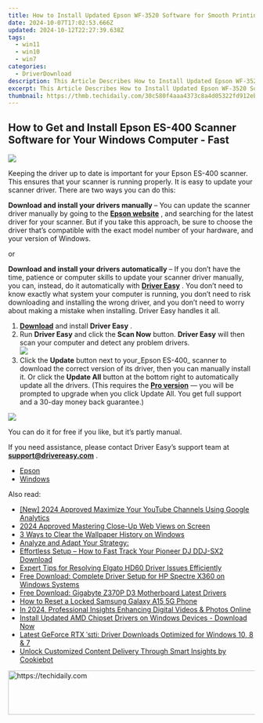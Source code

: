 ```yaml
---
title: How to Install Updated Epson WF-3520 Software for Smooth Printing on Your Windows Computer
date: 2024-10-07T17:02:53.666Z
updated: 2024-10-12T22:27:39.638Z
tags:
  - win11
  - win10
  - win7
categories:
  - DriverDownload
description: This Article Describes How to Install Updated Epson WF-3520 Software for Smooth Printing on Your Windows Computer
excerpt: This Article Describes How to Install Updated Epson WF-3520 Software for Smooth Printing on Your Windows Computer
thumbnail: https://thmb.techidaily.com/30c580f4aaa4373c8a4d05322fd912eb007bcd184d7b7f33639176575d3c4909.jpg
---
```


## How to Get and Install Epson ES-400 Scanner Software for Your Windows Computer - Fast

![](https://images.drivereasy.com/wp-content/uploads/2018/12/img_5c04d39739b8d-300x256.jpg)

 Keeping the driver up to date is important for your Epson ES-400 scanner. This ensures that your scanner is running properly. It is easy to update your scanner driver. There are two ways you can do this:

**Download and install your drivers manually** – You can update the scanner driver manually by going to the **[Epson website](https://epson.com/For-Home/Printers/h/h1)**  , and searching for the latest driver for your scanner. But if you take this approach, be sure to choose the driver that’s compatible with the exact model number of your hardware, and your version of Windows.

or

**Download and install your drivers automatically** – If you don’t have the time, patience or computer skills to update your scanner driver manually, you can, instead, do it automatically with **[Driver Easy](https://tools.techidaily.com/drivereasy/download/)**  . You don’t need to know exactly what system your computer is running, you don’t need to risk downloading and installing the wrong driver, and you don’t need to worry about making a mistake when installing. Driver Easy handles it all.

1. [**Download**](https://tools.techidaily.com/drivereasy/download/) and install **Driver Easy** .
2. Run **Driver Easy** and click the **Scan Now** button. **Driver Easy**  will then scan your computer and detect any problem drivers.  
![](https://images.drivereasy.com/wp-content/uploads/2018/10/img_5bd0366bd75a4.jpg)
3. Click the **Update**  button next to your_Epson ES-400_ scanner to download the correct version of its driver, then you can manually install it. Or click the **Update All**  button at the bottom right to automatically update all the drivers. (This requires the **[Pro version](https://tools.techidaily.com/drivereasy/download/)**  — you will be prompted to upgrade when you click Update All. You get full support and a 30-day money back guarantee.)

![](https://images.drivereasy.com/wp-content/uploads/2018/12/img_5c04d4c42c9a1.jpg)

 You can do it for free if you like, but it’s partly manual.

 If you need assistance, please contact Driver Easy’s support team at **[support@drivereasy.com](https://tools.techidaily.com/drivereasy/download/)**  .

* [Epson](https://tools.techidaily.com/drivereasy/download/)
* [Windows](https://tools.techidaily.com/drivereasy/download/)

<ins class="adsbygoogle"
     style="display:block"
     data-ad-format="autorelaxed"
     data-ad-client="ca-pub-7571918770474297"
     data-ad-slot="1223367746"></ins>

<ins class="adsbygoogle"
     style="display:block"
     data-ad-client="ca-pub-7571918770474297"
     data-ad-slot="8358498916"
     data-ad-format="auto"
     data-full-width-responsive="true"></ins>

<span class="atpl-alsoreadstyle">Also read:</span>
<div><ul>
<li><a href="https://youtube-sure.techidaily.com/024-approved-maximize-your-youtube-channels-using-google-analytics/"><u>[New] 2024 Approved Maximize Your YouTube Channels Using Google Analytics</u></a></li>
<li><a href="https://extra-guidance.techidaily.com/2024-approved-mastering-close-up-web-views-on-screen/"><u>2024 Approved Mastering Close-Up Web Views on Screen</u></a></li>
<li><a href="https://win11.techidaily.com/3-ways-to-clear-the-wallpaper-history-on-windows/"><u>3 Ways to Clear the Wallpaper History on Windows</u></a></li>
<li><a href="https://fox-that.techidaily.com/analyze-and-adapt-your-strategy/"><u>Analyze and Adapt Your Strategy:</u></a></li>
<li><a href="https://driver-download.techidaily.com/effortless-setup-how-to-fast-track-your-pioneer-dj-ddj-sx2-download/"><u>Effortless Setup – How to Fast Track Your Pioneer DJ DDJ-SX2 Download</u></a></li>
<li><a href="https://driver-download.techidaily.com/expert-tips-for-resolving-elgato-hd60-driver-issues-efficiently/"><u>Expert Tips for Resolving Elgato HD60 Driver Issues Efficiently</u></a></li>
<li><a href="https://driver-download.techidaily.com/free-download-complete-driver-setup-for-hp-spectre-x360-on-windows-systems/"><u>Free Download: Complete Driver Setup for HP Spectre X360 on Windows Systems</u></a></li>
<li><a href="https://driver-download.techidaily.com/free-download-gigabyte-z370p-d3-motherboard-latest-drivers/"><u>Free Download: Gigabyte Z370P D3 Motherboard Latest Drivers</u></a></li>
<li><a href="https://android-unlock.techidaily.com/how-to-reset-a-locked-samsung-galaxy-a15-5g-phone-by-drfone-android/"><u>How to Reset a Locked Samsung Galaxy A15 5G Phone</u></a></li>
<li><a href="https://extra-guidance.techidaily.com/in-2024-professional-insights-enhancing-digital-videos-and-photos-online/"><u>In 2024, Professional Insights Enhancing Digital Videos & Photos Online</u></a></li>
<li><a href="https://win-dash.techidaily.com/install-updated-amd-chipset-drivers-on-windows-devices-download-now/"><u>Install Updated AMD Chipset Drivers on Windows Devices - Download Now</u></a></li>
<li><a href="https://driver-download.techidaily.com/latest-geforce-rtx-sti-driver-downloads-optimized-for-windows-10-8-and-7/"><u>Latest GeForce RTX ˈsɪti: Driver Downloads Optimized for Windows 10, 8 & 7</u></a></li>
<li><a href="https://data-safeguard.techidaily.com/unlock-customized-content-delivery-through-smart-insights-by-cookiebot/"><u>Unlock Customized Content Delivery Through Smart Insights by Cookiebot</u></a></li>
</ul></div>

<!-- affiliate ads begin -->
<a href="https://ephamedtechinc.pxf.io/c/5597632/2136612/26400" target="_top" id="2136612">
  <img src="//a.impactradius-go.com/display-ad/26400-2136612" border="0" alt="https://techidaily.com" width="728" height="90"/>
</a>
<img height="0" width="0" src="https://ephamedtechinc.pxf.io/i/5597632/2136612/26400" style="position:absolute;visibility:hidden;" border="0" />
<!-- affiliate ads end -->

